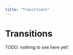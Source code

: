 ```yaml
---
title: "Transitions"
---
```

# Transitions

<div class="tip">

TODO: nothing to see here yet!

</div>

